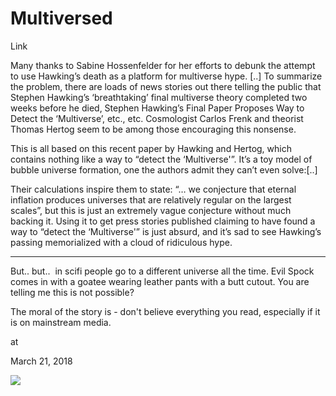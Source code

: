 # Multiversed

Link

Many thanks to Sabine Hossenfelder for her efforts to debunk the attempt to use Hawking’s death as a platform for multiverse hype. [..] To summarize the problem, there are loads of news stories out there telling the public that Stephen Hawking’s ‘breathtaking’ final multiverse theory completed two weeks before he died, Stephen Hawking’s Final Paper Proposes Way to Detect the ‘Multiverse’, etc., etc. Cosmologist Carlos Frenk and theorist Thomas Hertog seem to be among those encouraging this nonsense.

This is all based on this recent paper by Hawking and Hertog, which contains nothing like a way to “detect the ‘Multiverse'”. It’s a toy model of bubble universe formation, one the authors admit they can’t even solve:[..]

Their calculations inspire them to state: “… we conjecture that eternal inflation produces universes that are relatively regular on the largest scales”, but this is just an extremely vague conjecture without much backing it. Using it to get press stories published claiming to have found a way to “detect the ‘Multiverse'” is just absurd, and it’s sad to see Hawking’s passing memorialized with a cloud of ridiculous hype.

---

But.. but..  in scifi people go to a different universe all the time. Evil Spock comes in with a goatee wearing leather pants with a butt cutout. You are telling me this is not possible?




The moral of the story is - don't believe everything you read, especially if it is on mainstream media.







at

March 21, 2018















![](Spock_%2528mirror%2529.jpg)
